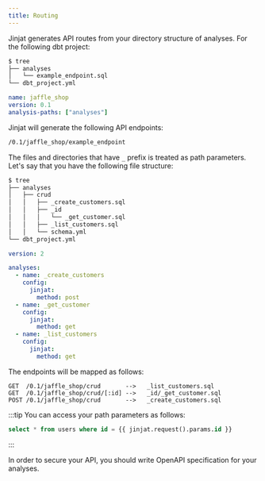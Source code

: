 ```yaml
---
title: Routing
---
```


Jinjat generates API routes from your directory structure of analyses. For the following dbt project:

```bash
$ tree
├── analyses
│   └── example_endpoint.sql
└── dbt_project.yml
```

<File name='dbt_project.yml'>

```yml
name: jaffle_shop
version: 0.1
analysis-paths: ["analyses"]
```

</File>

Jinjat will generate the following API endpoints:

```markdown
/0.1/jaffle_shop/example_endpoint
```

The files and directories that have `_` prefix is treated as path parameters. Let's say that you have the following file structure:

```bash
$ tree
├── analyses
│   ├── crud
│   │   ├── _create_customers.sql
│   │   ├── _id
│   │   │   └── _get_customer.sql
│   │   ├── _list_customers.sql
│   │   └── schema.yml
└── dbt_project.yml
```

<File name='analyses/crud/schema.yml'>

```yml
version: 2

analyses:
  - name: _create_customers
    config:
      jinjat:
        method: post
  - name: _get_customer
    config:
      jinjat:
        method: get
  - name: _list_customers
    config:
      jinjat:
        method: get
```

</File>

The endpoints will be mapped as follows:

```
GET  /0.1/jaffle_shop/crud       -->   _list_customers.sql
GET  /0.1/jaffle_shop/crud/[:id] -->   _id/_get_customer.sql
POST /0.1/jaffle_shop/crud       -->   _create_customers.sql
```

:::tip
You can access your path parameters as follows:

```sql
select * from users where id = {{ jinjat.request().params.id }}
```

:::

In order to secure your API, you should write OpenAPI specification for your analyses. 
